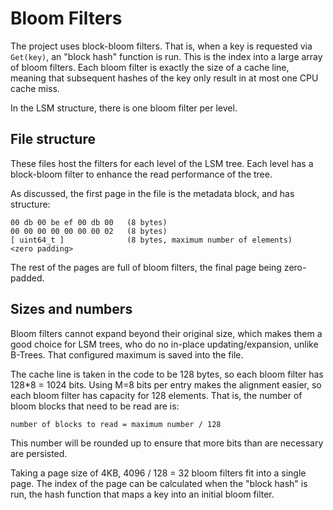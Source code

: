# Bloom Filters

The project uses block-bloom filters. That is, when a key is requested via `Get(key)`,
an "block hash" function is run. This is the index into a large array of bloom filters.
Each bloom filter is exactly the size of a cache line, meaning that subsequent hashes of
the key only result in at most one CPU cache miss.

In the LSM structure, there is one bloom filter per level.

## File structure

These files host the filters for each level of the LSM tree. Each level has a
block-bloom filter to enhance the read performance of the tree.

As discussed, the first page in the file is the metadata block, and has structure:
```
00 db 00 be ef 00 db 00   (8 bytes)
00 00 00 00 00 00 00 02   (8 bytes) 
[ uint64_t ]              (8 bytes, maximum number of elements)
<zero padding>
```

The rest of the pages are full of bloom filters, the final page being
zero-padded.

## Sizes and numbers

Bloom filters cannot expand beyond their original size, which makes them a good choice
for LSM trees, who do no in-place updating/expansion, unlike B-Trees. That configured 
maximum is saved into the file.

The cache line is taken in the code to be 128 bytes, so each bloom filter has 
128*8 = 1024 bits. Using M=8 bits per entry makes the alignment easier, so
each bloom filter has capacity for 128 elements. That is, the number of bloom blocks
that need to be read are is:
```
number of blocks to read = maximum number / 128
```

This number will be rounded up to ensure that more bits than are necessary are persisted.

Taking a page size of 4KB, 4096 / 128 = 32 bloom filters fit into a single page. The index
of the page can be calculated when the "block hash" is run, the hash function that maps
a key into an initial bloom filter.